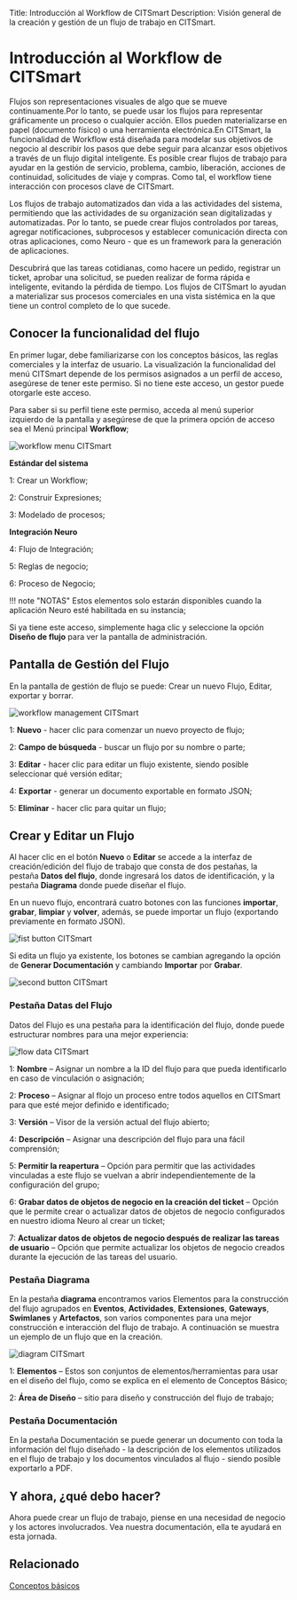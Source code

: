 Title: Introducción al Workflow de CITSmart
Description: Visión general de la creación y gestión de un flujo de trabajo en CITSmart.

# Introducción al Workflow de CITSmart

Flujos son representaciones visuales de algo que se mueve continuamente.Por lo tanto, se puede usar los flujos para representar gráficamente un proceso o cualquier acción. Ellos pueden materializarse en papel (documento físico) o una herramienta electrónica.En CITSmart, la funcionalidad de Workflow está diseñada para modelar sus objetivos de negocio al describir los pasos que debe seguir para alcanzar esos objetivos a través de un flujo digital inteligente. Es posible crear flujos de trabajo para ayudar en la gestión de servicio, problema, cambio, liberación, acciones de continuidad, solicitudes de viaje y compras. Como tal, el workflow tiene interacción con procesos clave de CITSmart.

Los flujos de trabajo automatizados dan vida a las actividades del sistema, permitiendo que las actividades de su organización sean digitalizadas y automatizadas. Por lo tanto, se puede crear flujos controlados por tareas, agregar notificaciones, subprocesos y establecer comunicación directa con otras aplicaciones, como Neuro - que es un framework para la generación de aplicaciones.

Descubrirá que las tareas cotidianas, como hacere un pedido, registrar un ticket, aprobar una solicitud, se pueden realizar de forma rápida e inteligente, evitando la pérdida de tiempo. Los flujos de CITSmart lo ayudan a materializar sus procesos comerciales en una vista sistémica en la que tiene un control completo de lo que sucede.

## Conocer la funcionalidad del flujo

En primer lugar, debe familiarizarse con los conceptos básicos, las reglas comerciales y la interfaz de usuario. La visualización la funcionalidad del menú CITSmart depende de los permisos asignados a un perfil de acceso, asegúrese de tener este permiso. Si no tiene este acceso, un gestor puede otorgarle este acceso.

Para saber si su perfil tiene este permiso, acceda al menú superior izquierdo de la pantalla y asegúrese de que la primera opción de acceso sea el Menú principal **Workflow**;


![workflow menu CITSmart][1]

**Estándar del sistema**

1: Crear un Workflow;

2: Construir Expresiones;

3: Modelado de procesos;

**Integración Neuro**

4: Flujo de Integración;

5: Reglas de negocio;

6: Proceso de Negocio;

!!! note "NOTAS"
   Estos elementos solo estarán disponibles cuando la aplicación Neuro esté habilitada en su instancia;

Si ya tiene este acceso, simplemente haga clic y seleccione la opción **Diseño de flujo** para ver la pantalla de administración.

## Pantalla de Gestión del Flujo

En la pantalla de gestión de flujo se puede: Crear un nuevo Flujo, Editar, exportar y borrar.

![workflow management CITSmart][2]

1: **Nuevo** - hacer clic para comenzar un nuevo proyecto de flujo;

2: **Campo de búsqueda** - buscar un flujo por su nombre o parte;

3: **Editar** - hacer clic para editar un flujo existente, siendo posible seleccionar qué versión editar;

4: **Exportar** - generar un documento exportable en formato JSON;

5: **Eliminar** - hacer clic para quitar un flujo;

## Crear y Editar un Flujo

Al hacer clic en el botón **Nuevo** o **Editar** se accede a la interfaz de creación/edición del flujo de trabajo que consta de dos pestañas, la pestaña **Datos del flujo**, donde ingresará los datos de identificación, y la pestaña **Diagrama** donde puede diseñar el flujo.

En un nuevo flujo, encontrará cuatro botones con las funciones **importar**, **grabar**, **limpiar** y **volver**, además, se puede importar un flujo (exportando previamente en formato JSON).

![fist button CITSmart][3]

Si edita un flujo ya existente, los botones se cambian agregando la opción de **Generar Documentación** y cambiando **Importar** por **Grabar**.

![second button CITSmart][4]

### Pestaña Datas del Flujo  

Datos del Flujo es una pestaña para la identificación del flujo, donde puede estructurar nombres para una mejor experiencia:

![flow data CITSmart][5]

1: **Nombre** – Asignar un nombre a la ID del flujo para que pueda identificarlo en caso de vinculación o asignación;

2: **Proceso** – Asignar al flojo un proceso entre todos aquellos en CITSmart para que esté mejor definido e identificado;

3: **Versión** – Visor de la versión actual del flujo abierto;

4: **Descripción** – Asignar una descripción del flujo para una fácil comprensión;

5: **Permitir la reapertura** – Opción para permitir que las actividades vinculadas a este flujo se vuelvan a abrir independientemente de la configuración del grupo;

6: **Grabar datos de objetos de negocio en la creación del ticket** – Opción que le permite crear o actualizar datos de objetos de negocio configurados en nuestro idioma Neuro al crear un ticket;

7: **Actualizar datos de objetos de negocio después de realizar las tareas de usuario** – Opción que permite actualizar los objetos de negocio creados durante la ejecución de las tareas del usuario.

### Pestaña Diagrama  

En la pestaña **diagrama** encontramos varios Elementos para la construcción del flujo agrupados en **Eventos**, **Actividades**, **Extensiones**, **Gateways**, **Swimlanes** y **Artefactos**, son varios componentes para una mejor construcción e interacción del flujo de trabajo. A continuación se muestra un ejemplo de un flujo que en la creación.

![diagram CITSmart][6]

1: **Elementos** – Estos son conjuntos de elementos/herramientas para usar en el diseño del flujo, como se explica en el elemento de Conceptos Básico;

2: **Área de Diseño** – sitio para diseño y construcción del flujo de trabajo;

### Pestaña Documentación

En la pestaña Documentación se puede generar un documento con toda la información del flujo diseñado - la descripción de los elementos utilizados en el flujo de trabajo y los documentos vinculados al flujo - siendo posible exportarlo a PDF.  

## Y ahora, ¿qué debo hacer?

Ahora puede crear un flujo de trabajo, piense en una necesidad de negocio y los actores involucrados. Vea nuestra documentación, ella te ayudará en esta jornada.

## Relacionado
[Conceptos básicos](https://docs.citsmart.com/pt-br/citsmart-platform-8/workflow/basic-concepts.html)

[1]:images/workflow-menu-citsmart.png
[2]:images/workflow-management-citsmart.png
[3]:images/fist-button-citsmart.jpg
[4]:images/second-button-citsmart.png
[5]:images/flow-data-citsmart.png
[6]:images/diagram-citsmart.png
